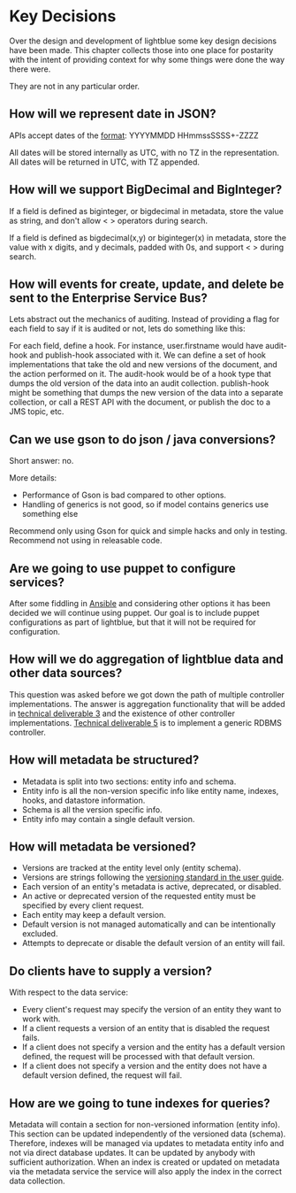 # Key Decisions
Over the design and development of lightblue some key design decisions have been made.  This chapter collects those into one place for postarity with the intent of providing context for why some things were done the way there were.

They are not in any particular order.

## How will we represent date in JSON?
APIs accept dates of the [format](http://docs.oracle.com/javase/7/docs/api/java/text/SimpleDateFormat.html):  YYYYMMDD HHmmssSSSS+-ZZZZ

All dates will be stored internally as UTC, with no TZ in the representation.
All dates will be returned in UTC, with TZ appended.

## How will we support BigDecimal and BigInteger?
If a field is defined as biginteger, or bigdecimal in metadata, store the value as string, and don't allow < > operators during search.

If a field is defined as bigdecimal(x,y) or biginteger(x) in metadata, store the value with x digits, and y decimals, padded with 0s, and support < > during search.

## How will events for create, update, and delete be sent to the Enterprise Service Bus?
Lets abstract out the mechanics of auditing. Instead of providing a flag for each field to say if it is audited or not, lets do something like this:

For each field, define a hook. For instance, user.firstname would have audit-hook and publish-hook associated with it. We can define a set of hook implementations that take the old and new versions of the document, and the action performed on it. The audit-hook would be of a hook type that dumps the old version of the data into an audit collection. publish-hook might be something that dumps the new version of the data into a separate collection, or call a REST API with the document, or publish the doc to a JMS topic, etc.

## Can we use gson to do json / java conversions?
Short answer: no.

More details:
* Performance of Gson is bad compared to other options.
* Handling of generics is not good, so if model contains generics use something else

Recommend only using Gson for quick and simple hacks and only in testing.  Recommend not using in releasable code.

## Are we going to use puppet to configure services?
After some fiddling in [Ansible](http://www.ansible.com/home) and considering other options it has been decided we will continue using puppet.  Our goal is to include puppet configurations as part of lightblue, but that it will not be required for configuration.

## How will we do aggregation of lightblue data and other data sources?
This question was asked before we got down the path of multiple controller implementations.  The answer is aggregation functionality that will be added in [technical deliverable 3](../proposed_roadmap.md#td3-aggregation) and the existence of other controller implementations.  [Technical deliverable 5](../proposed_roadmap.md#td5-rdbms-support) is to implement a generic RDBMS controller.

## How will metadata be structured?
*    Metadata is split into two sections:  entity info and schema.
*    Entity info is all the non-version specific info like entity name, indexes, hooks, and datastore information.
*    Schema is all the version specific info.
*    Entity info may contain a single default version.

## How will metadata be versioned?
* Versions are tracked at the entity level only (entity schema).
* Versions are strings following the [versioning standard in the user guide](../../lightblue-user-guide/standards/versioning.md).
* Each version of an entity's metadata is active, deprecated, or disabled.
* An active or deprecated version of the requested entity must be specified by every client request.
* Each entity may keep a default version.
* Default version is not managed automatically and can be intentionally excluded.
* Attempts to deprecate or disable the default version of an entity will fail.

## Do clients have to supply a version?
With respect to the data service:
* Every client's request may specify the version of an entity they want to work with.
* If a client requests a version of an entity that is disabled the request fails.
* If a client does not specify a version and the entity has a default version defined, the request will be processed with that default version.
* If a client does not specify a version and the entity does not have a default version defined, the request will fail.

## How are we going to tune indexes for queries?
Metadata will contain a section for non-versioned information (entity info).  This section can be updated independently of the versioned data (schema).  Therefore, indexes will be managed via updates to metadata entity info and not via direct database updates.  It can be updated by anybody with sufficient authorization.  When an index is created or updated on metadata via the metadata service the service will also apply the index in the correct data collection.
